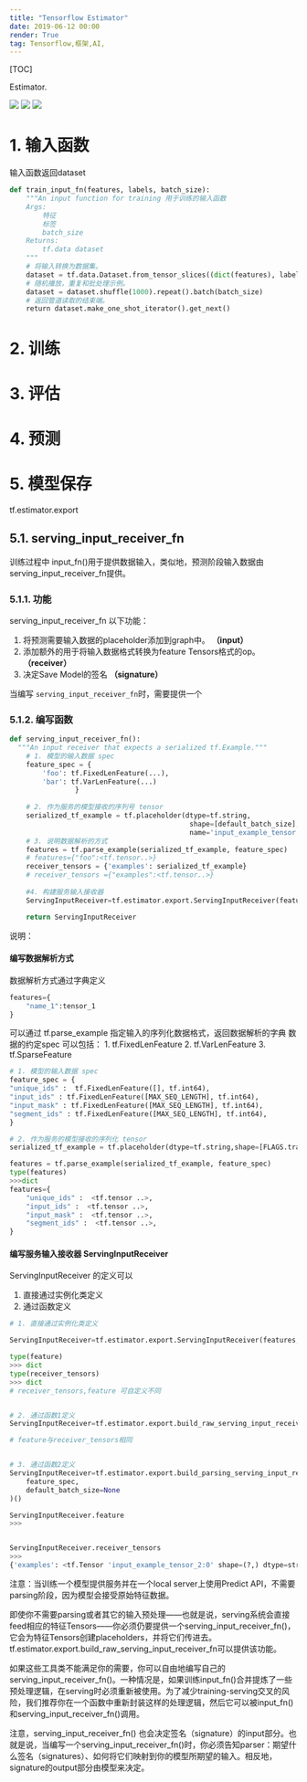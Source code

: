 ```yaml
---
title: "Tensorflow Estimator"
date: 2019-06-12 00:00
render: True 
tag: Tensorflow,框架,AI,
---
```

[TOC]

Estimator.

![](../../../../attach/images/2019-09-29-16-26-15.png)
![](../../../../attach/images/2019-09-29-16-27-17.png)
![](../../../../attach/images/2019-09-30-09-42-22.png)

# 1. 输入函数
输入函数返回dataset 

```python
def train_input_fn(features, labels, batch_size):
    """An input function for training 用于训练的输入函数
    Args:
        特征
        标签
        batch_size
    Returns:
        tf.data dataset
    """
    # 将输入转换为数据集。
    dataset = tf.data.Dataset.from_tensor_slices((dict(features), labels))
    # 随机播放，重复和批处理示例。
    dataset = dataset.shuffle(1000).repeat().batch(batch_size)
    # 返回管道读取的结束端。
    return dataset.make_one_shot_iterator().get_next()
```

# 2. 训练
# 3. 评估
# 4. 预测



# 5. 模型保存


tf.estimator.export


## 5.1. serving_input_receiver_fn

训练过程中 input_fn()用于提供数据输入，类似地，预测阶段输入数据由 serving_input_receiver_fn提供。
### 5.1.1. 功能
serving_input_receiver_fn 以下功能：

1. 将预测需要输入数据的placeholder添加到graph中。  **（input）**
2. 添加额外的用于将输入数据格式转换为feature Tensors格式的op。**（receiver）**
3. 决定Save Model的签名 **（signature）**


当编写 `serving_input_receiver_fn`时，需要提供一个


### 5.1.2. 编写函数

```python
def serving_input_receiver_fn():
  """An input receiver that expects a serialized tf.Example."""
    # 1. 模型的输入数据 spec
    feature_spec = {
        'foo': tf.FixedLenFeature(...),
        'bar': tf.VarLenFeature(...)
                }
    
    # 2. 作为服务的模型接收的序列号 tensor
    serialized_tf_example = tf.placeholder(dtype=tf.string,
                                            shape=[default_batch_size],
                                            name='input_example_tensor')
    # 3. 说明数据解析的方式
    features = tf.parse_example(serialized_tf_example, feature_spec)
    # features={"foo":<tf.tensor..>}
    receiver_tensors = {'examples': serialized_tf_example}
    # receiver_tensors ={"examples":<tf.tensor..>}
    
    #4. 构建服务输入接收器
    ServingInputReceiver=tf.estimator.export.ServingInputReceiver(features, receiver_tensors)

    return ServingInputReceiver
``` 

说明：
#### 编写数据解析方式

数据解析方式通过字典定义 
```python
features={
    "name_1":tensor_1
}
```
可以通过 tf.parse_example 指定输入的序列化数据格式，返回数据解析的字典 
数据的约定spec 可以包括：
    1. tf.FixedLenFeature
    2. tf.VarLenFeature
    3. tf.SparseFeature
```python
# 1. 模型的输入数据 spec
feature_spec = {
"unique_ids" :  tf.FixedLenFeature([], tf.int64),
"input_ids" : tf.FixedLenFeature([MAX_SEQ_LENGTH], tf.int64),
"input_mask" : tf.FixedLenFeature([MAX_SEQ_LENGTH], tf.int64),
"segment_ids" : tf.FixedLenFeature([MAX_SEQ_LENGTH], tf.int64),
}

# 2. 作为服务的模型接收的序列化 tensor
serialized_tf_example = tf.placeholder(dtype=tf.string,shape=[FLAGS.train_batch_size],name='input_example_tensor')

features = tf.parse_example(serialized_tf_example, feature_spec)
type(features)
>>>dict 
features={
    "unique_ids" :  <tf.tensor ..>,
    "input_ids" :  <tf.tensor ..>,
    "input_mask" :  <tf.tensor ..>,
    "segment_ids" :  <tf.tensor ..>,
}
```

#### 编写服务输入接收器 ServingInputReceiver

ServingInputReceiver 的定义可以
1. 直接通过实例化类定义
2. 通过函数定义 

```python
# 1. 直接通过实例化类定义

ServingInputReceiver=tf.estimator.export.ServingInputReceiver(features, receiver_tensors)

type(feature)
>>> dict 
type(receiver_tensors)
>>> dict 
# receiver_tensors,feature 可自定义不同


# 2. 通过函数1定义
ServingInputReceiver=tf.estimator.export.build_raw_serving_input_receiver_fn(features)()

# feature与receiver_tensors相同


# 3. 通过函数2定义
ServingInputReceiver=tf.estimator.export.build_parsing_serving_input_receiver_fn(
    feature_spec,
    default_batch_size=None
)()

ServingInputReceiver.feature
>>>


ServingInputReceiver.receiver_tensors
>>>
{'examples': <tf.Tensor 'input_example_tensor_2:0' shape=(?,) dtype=string>}
```

注意：当训练一个模型提供服务并在一个local server上使用Predict API，不需要parsing阶段，因为模型会接受原始特征数据。

即使你不需要parsing或者其它的输入预处理——也就是说，serving系统会直接feed相应的特征Tensors——你必须仍要提供一个serving_input_receiver_fn()，它会为特征Tensors创建placeholders，并将它们传进去。tf.estimator.export.build_raw_serving_input_receiver_fn可以提供该功能。

如果这些工具类不能满足你的需要，你可以自由地编写自己的serving_input_receiver_fn()。一种情况是，如果训练input_fn()合并提炼了一些预处理逻辑，在serving时必须重新被使用。为了减少training-serving交叉的风险，我们推荐你在一个函数中重新封装这样的处理逻辑，然后它可以被input_fn()和serving_input_receiver_fn()调用。

注意，serving_input_receiver_fn() 也会决定签名（signature）的input部分。也就是说，当编写一个serving_input_receiver_fn()时，你必须告知parser：期望什么签名（signatures）、如何将它们映射到你的模型所期望的输入。相反地，signature的output部分由模型来决定。